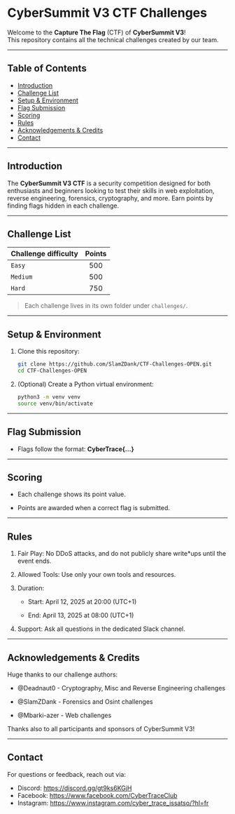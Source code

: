 # CyberSummit V3 CTF Challenges

Welcome to the **Capture The Flag** (CTF) of **CyberSummit V3**!  
This repository contains all the technical challenges created by our team.

---

## Table of Contents

- [Introduction](#introduction)  
- [Challenge List](#challenge-list)  
- [Setup & Environment](#setup--environment)  
- [Flag Submission](#flag-submission)  
- [Scoring](#scoring)  
- [Rules](#rules)  
- [Acknowledgements & Credits](#acknowledgements--credits)  
- [Contact](#contact)  

---

## Introduction

The **CyberSummit V3 CTF** is a security competition designed for both enthusiasts and beginners looking to test their skills in web exploitation, reverse engineering, forensics, cryptography, and more. Earn points by finding flags hidden in each challenge.

---

## Challenge List

| Challenge difficulty  | Points |
|-----------------------|:------:|
| `Easy`                |  500   | 
| `Medium`              |  500   | 
| `Hard`                |  750   | 


> Each challenge lives in its own folder under `challenges/`.

---

## Setup & Environment

1. Clone this repository:
   ```bash
   git clone https://github.com/SlamZDank/CTF-Challenges-OPEN.git
   cd CTF-Challenges-OPEN

2. (Optional) Create a Python virtual environment:
    ```bash
    python3 -m venv venv
    source venv/bin/activate

---

## Flag Submission

- Flags follow the format: **CyberTrace{...}**

---
## Scoring
- Each challenge shows its point value.

- Points are awarded when a correct flag is submitted.

---
## Rules
1) Fair Play: No DDoS attacks, and do not publicly share write*ups until the event ends.

2) Allowed Tools: Use only your own tools and resources.

3) Duration:

    - Start: April 12, 2025 at 20:00 (UTC+1)

    - End: April 13, 2025 at 08:00 (UTC+1)

4) Support: Ask all questions in the dedicated Slack channel.

---
## Acknowledgements & Credits

Huge thanks to our challenge authors:

- @Deadnaut0 - Cryptography, Misc and Reverse Engineering challenges

- @SlamZDank - Forensics and Osint challenges

- @Mbarki-azer - Web challenges

Thanks also to all participants and sponsors of CyberSummit V3!

---
## Contact
For questions or feedback, reach out via:
- Discord: https://discord.gg/gt9ks6KGjH
- Facebook: https://www.facebook.com/CyberTraceClub
- Instagram: https://www.instagram.com/cyber_trace_issatso/?hl=fr
